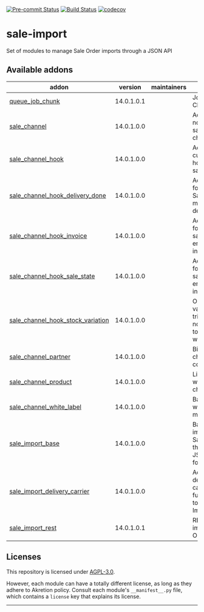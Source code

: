 
<!-- /!\ Non OCA Context : Set here the badge of your runbot / runboat instance. -->
[![Pre-commit Status](https://github.com/akretion/sale-import/actions/workflows/pre-commit.yml/badge.svg?branch=14.0)](https://github.com/akretion/sale-import/actions/workflows/pre-commit.yml?query=branch%3A14.0)
[![Build Status](https://github.com/akretion/sale-import/actions/workflows/test.yml/badge.svg?branch=14.0)](https://github.com/akretion/sale-import/actions/workflows/test.yml?query=branch%3A14.0)
[![codecov](https://codecov.io/gh/akretion/sale-import/branch/14.0/graph/badge.svg)](https://codecov.io/gh/akretion/sale-import)
<!-- /!\ Non OCA Context : Set here the badge of your translation instance. -->

<!-- /!\ do not modify above this line -->

# sale-import

Set of modules to manage Sale Order imports through a JSON API

<!-- /!\ do not modify below this line -->

<!-- prettier-ignore-start -->

[//]: # (addons)

Available addons
----------------
addon | version | maintainers | summary
--- | --- | --- | ---
[queue_job_chunk](queue_job_chunk/) | 14.0.1.0.1 |  | Job Queue Chunk
[sale_channel](sale_channel/) | 14.0.1.0.0 |  | Adds the notion of sale channels
[sale_channel_hook](sale_channel_hook/) | 14.0.1.0.0 |  | Adds customizable hooks to the sale channel
[sale_channel_hook_delivery_done](sale_channel_hook_delivery_done/) | 14.0.1.0.0 |  | Adds a hook for when a Sale Order is marked as delivered
[sale_channel_hook_invoice](sale_channel_hook_invoice/) | 14.0.1.0.0 |  | Adds a hook for when a sale order emits an invoice
[sale_channel_hook_sale_state](sale_channel_hook_sale_state/) | 14.0.1.0.0 |  | Adds a hook for when a sale order emits an invoice
[sale_channel_hook_stock_variation](sale_channel_hook_stock_variation/) | 14.0.1.0.0 |  | On stock variation, trigger notification to external webservice
[sale_channel_partner](sale_channel_partner/) | 14.0.1.0.0 |  | Bind sale channels to contacts
[sale_channel_product](sale_channel_product/) | 14.0.1.0.0 |  | Link Product with sale channel
[sale_channel_white_label](sale_channel_white_label/) | 14.0.1.0.0 |  | Base for white label management
[sale_import_base](sale_import_base/) | 14.0.1.0.0 |  | Base for importing Sale Orders through a JSON file format
[sale_import_delivery_carrier](sale_import_delivery_carrier/) | 14.0.1.0.0 |  | Adds delivery carrier functionality to Sale Imports
[sale_import_rest](sale_import_rest/) | 14.0.1.0.1 |  | REST API for importig Sale Orders

[//]: # (end addons)

<!-- prettier-ignore-end -->

## Licenses

This repository is licensed under [AGPL-3.0](LICENSE).

However, each module can have a totally different license, as long as they adhere to Akretion
policy. Consult each module's `__manifest__.py` file, which contains a `license` key
that explains its license.

----
<!-- /!\ Non OCA Context : Set here the full description of your organization. -->
